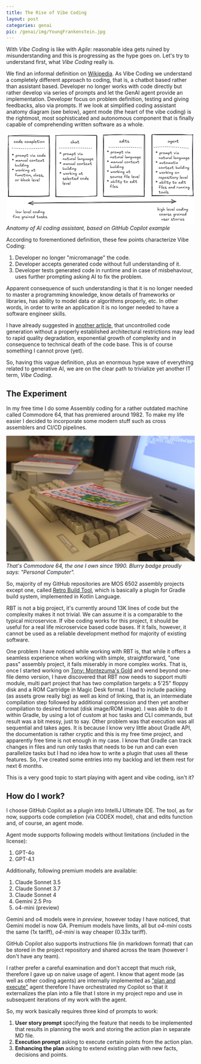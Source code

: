 ```yaml
---
title: The Rise of Vibe Coding
layout: post
categories: genai
pic: /genai/img/YoungFrankenstein.jpg
---
```


With *Vibe Coding* is like with *Agile*: reasonable idea gets ruined by misunderstanding and this is progressing as the hype goes on. Let's try to understand first, what *Vibe Coding* really is.

We find an informal definition on [Wikipedia][vibe-coding-definition]. As Vibe Coding we understand a completely different approach to coding, that is, a chatbot based rather than assistant based. Developer no longer works with code directly but rather develop via series of prompts and let the GenAI agent provide an implementation. Developer focus on problem definition, testing and giving feedbacks, also via prompts. If we look at simplified coding assistant anatomy diagram (see below), agent mode (the heart of the vibe coding) is the rightmost, most sophisticated and autonomous component that is finally capable of comprehending written software as a whole.

![Anatomy](/genai/img/anatomy-of-coding-assistant.excalidraw.png)
*Anatomy of AI coding assistant, based on GitHub Copilot example*

According to forementioned definition, these few points characterize Vibe Coding:

1. Developer no longer "micromanage" the code.
2. Developer accepts generated code without full understanding of it.
3. Developer tests generated code in runtime and in case of misbehaviour, uses further prompting asking AI to fix the problem.

Apparent consequence of such understanding is that it is no longer needed to master a programming knowledge, know details of frameworks or libraries, has ability to model data or algorithms properly, etc. In other words, in order to write an application it is no longer needed to have a software engineer skills.

I have already suggested in [another article](significance-of-architecture), that uncontrolled code generation without a properly established architectural restrictions may lead to rapid quality degradation, exponential growth of complexity and in consequence to technical death of the code base. This is of course something I cannot prove (yet).

So, having this vague definition, plus an enormous hype wave of everything related to generative AI, we are on the clear path to trivialize yet another IT term, *Vibe Coding*.

## The Experiment

In my free time I do some Assembly coding for a rather outdated machine called Commodore 64, that has premiered around 1982. To make my life easier I decided to incorporate some modern stuff such as cross assemblers and CI/CD pipelines.

![Commodore 64](/cbm/img/commodore64.jpg)
*That's Commodore 64, the one I own since 1990. Blurry badge proudly says: "Personal Computer".*

So, majority of my GitHub repositories are MOS 6502 assembly projects except one, called [Retro Build Tool][rbt-home-page], which is basically a plugin for Gradle build system, implemented in Kotlin Language.

RBT is not a big project, it's currently around 13K lines of code but the complexity makes it not trivial. We can assume it is a comparable to the typical microservice. If vibe coding works for this project, it should be useful for a real life microservice based code bases. If it fails, however, it cannot be used as a reliable development method for majority of existing software.

One problem I have noticed while working with RBT is, that while it offers a seamless experience when working with simple, straightforward, "one pass" assembly project, it fails miserably in more complex works. That is, once I started working on [Tony: Montezuma's Gold][tony] and wend beyond one-file demo version, I have discovered that RBT now needs to support multi module, multi part project that has two compilation targets: a 5'25" floppy disk and a ROM Cartridge in Magic Desk format. I had to include packing (as assets grow really big) as well as kind of linking, that is, an intermediate compilation step followed by additional compression and then yet another compilation to desired format (disk image/ROM image). I was able to do it within Gradle, by using a lot of custom at hoc tasks and CLI commands, but result was a bit messy, just to say. Other problem was that execution was all sequential and takes ages. It is because I know very little about Gradle API, the documentation is rather cryptic and this is my free time project, and apparently free time is not enough in my case. I know that Gradle can track changes in files and run only tasks that needs to be run and can even parallelize tasks but I had no idea how to write a plugin that uses all these features. So, I've created some entries into my backlog and let them rest for next 6 months.

This is a very good topic to start playing with agent and vibe coding, isn't it?

## How do I work?

I choose GitHub Copilot as a plugin into IntelliJ Ultimate IDE. The tool, as for now, supports code completion (via CODEX model), chat and edits function and, of course, an agent mode.

Agent mode supports following models without limitations (included in the license):
1. GPT-4o
2. GPT-4.1

Additionally, following premium models are available:
1. Claude Sonnet 3.5
2. Claude Sonnet 3.7
3. Claude Sonnet 4
4. Gemini 2.5 Pro
5. o4-mini (preview)

Gemini and o4 models were in *preview*, however today I have noticed, that Gemini model is now GA. Premium models have limits, all but *o4-mini* costs the same (1x tariff), *o4-mini* is way cheaper (0.33x tariff).

GitHub Copilot also supports instructions file (in markdown format) that can be stored in the project repository and shared across the team (however I don't have any team).

I rather prefer a careful examination and don't accept that much risk, therefore I gave up on naive usage of agent. I know that agent mode (as well as other coding agents) are internally implemented as ["plan and execute"][plan-and-execute] agent therefore I have orchestrated my Copilot so that it externalizes the plan into a file that I store in my project repo and use in subsequent iterations of my work with the agent.

So, my work basically requires three kind of prompts to work:

1. **User story prompt** specifying the feature that needs to be implemented that results in planning the work and storing the action plan in separate MD file.
2. **Execution prompt** asking to execute certain points from the action plan.
3. **Enhancing the plan** asking to extend existing plan with new facts, decisions and points.

[vibe-coding-definition]: https://en.wikipedia.org/wiki/Vibe_coding
[rbt-home-page]: https://c64lib.github.io/gradle-retro-assembler-plugin/
[tony]: https://monochrome-productions.itch.io/tony
[plan-and-execute]: https://langchain-ai.github.io/langgraph/tutorials/plan-and-execute/plan-and-execute/#planning-step

